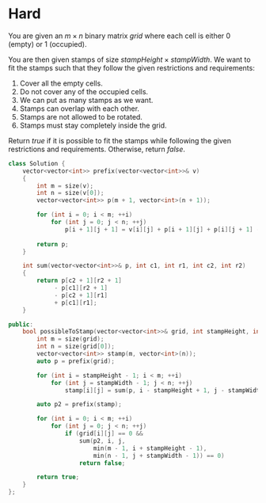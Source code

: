 # Hard

You are given an $m \times n$ binary matrix $grid$ where each cell is either $0$ (empty) or $1$ (occupied).

You are then given stamps of size $stampHeight \times stampWidth$. We want to fit the stamps such that they follow the given restrictions and requirements:

1. Cover all the empty cells.
1. Do not cover any of the occupied cells.
1. We can put as many stamps as we want.
1. Stamps can overlap with each other.
1. Stamps are not allowed to be rotated.
1. Stamps must stay completely inside the grid.

Return $true$ if it is possible to fit the stamps while following the given restrictions and requirements. Otherwise, return $false$.

```cpp
class Solution {
    vector<vector<int>> prefix(vector<vector<int>>& v)
    {
        int m = size(v);
        int n = size(v[0]);
        vector<vector<int>> p(m + 1, vector<int>(n + 1));

        for (int i = 0; i < m; ++i)
            for (int j = 0; j < n; ++j)
                p[i + 1][j + 1] = v[i][j] + p[i + 1][j] + p[i][j + 1] - p[i][j];    
                
        return p;
    }

    int sum(vector<vector<int>>& p, int c1, int r1, int c2, int r2)
    {
        return p[c2 + 1][r2 + 1] 
             - p[c1][r2 + 1] 
             - p[c2 + 1][r1] 
             + p[c1][r1];
    }

public:
    bool possibleToStamp(vector<vector<int>>& grid, int stampHeight, int stampWidth) {
        int m = size(grid);
        int n = size(grid[0]);
        vector<vector<int>> stamp(m, vector<int>(n));
        auto p = prefix(grid);

        for (int i = stampHeight - 1; i < m; ++i)
            for (int j = stampWidth - 1; j < n; ++j)
                stamp[i][j] = sum(p, i - stampHeight + 1, j - stampWidth + 1, i, j) == 0;

        auto p2 = prefix(stamp);

        for (int i = 0; i < m; ++i)
            for (int j = 0; j < n; ++j)
                if (grid[i][j] == 0 && 
                    sum(p2, i, j, 
                        min(m - 1, i + stampHeight - 1), 
                        min(n - 1, j + stampWidth - 1)) == 0)
                    return false;

        return true;
    }
};
```

